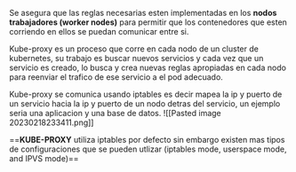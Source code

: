 Se asegura que las reglas necesarias esten implementadas en los **nodos trabajadores (worker nodes)** para permitir que los contenedores que esten corriendo en ellos se puedan comunicar entre si.

Kube-proxy es un proceso que corre en cada nodo de un cluster de kubernetes, su trabajo es buscar nuevos servicios y cada vez que un servicio es creado, lo busca y crea nuevas reglas apropiadas en cada nodo para reenviar el trafico de ese servicio a el pod adecuado.

Kube-proxy se comunica usando iptables es decir mapea la ip y puerto de un servicio hacia la ip y puerto de un nodo detras del servicio, un ejemplo seria una aplicacion y una base de datos.
![[Pasted image 20230218233411.png]]

==**KUBE-PROXY** utiliza iptables por defecto sin embargo existen mas tipos de configuraciones que se pueden utlizar (iptables mode, userspace mode, and IPVS mode)==